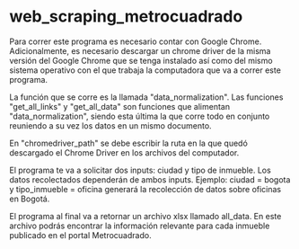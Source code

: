 # web_scraping_metrocuadrado
Para correr este programa es necesario contar con Google Chrome. Adicionalmente, es necesario descargar un chrome driver de la misma versión del Google Chrome que se tenga instalado así como del mismo sistema operativo con el que trabaja la computadora que va a correr este programa.

La función que se corre es la llamada "data_normalization". Las funciones "get_all_links" y "get_all_data" son funciones que alimentan "data_normalization", siendo esta última la que corre todo en conjunto reuniendo a su vez los datos en un mismo documento.

En "chromedriver_path" se debe escribir la ruta en la que quedó descargado el Chrome Driver en los archivos del computador.

El programa te va a solicitar dos inputs: ciudad y tipo de inmueble. Los datos recolectados dependerán de ambos inputs. Ejemplo: ciudad = bogota y tipo_inmueble = oficina generará la recolección de datos sobre oficinas en Bogotá.

El programa al final va a retornar un archivo xlsx llamado all_data. En este archivo podrás encontrar la información relevante para cada inmueble publicado en el portal Metrocuadrado.
